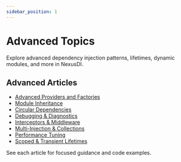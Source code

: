 ```yaml
---
sidebar_position: 1
---
```


# Advanced Topics

Explore advanced dependency injection patterns, lifetimes, dynamic modules, and more in NexusDI.

## Advanced Articles

- [Advanced Providers and Factories](advanced/advanced-providers-and-factories.md)
- [Module Inheritance](advanced/module-inheritance.md)
- [Circular Dependencies](advanced/circular-dependencies.md)
- [Debugging & Diagnostics](advanced/debugging-and-diagnostics.md)
- [Interceptors & Middleware](advanced/interceptors-and-middleware.md)
- [Multi-Injection & Collections](advanced/multi-injection-and-collections.md)
- [Performance Tuning](advanced/performance-tuning.md)
- [Scoped & Transient Lifetimes](advanced/scoped-and-transient-lifetimes.md)

See each article for focused guidance and code examples.
